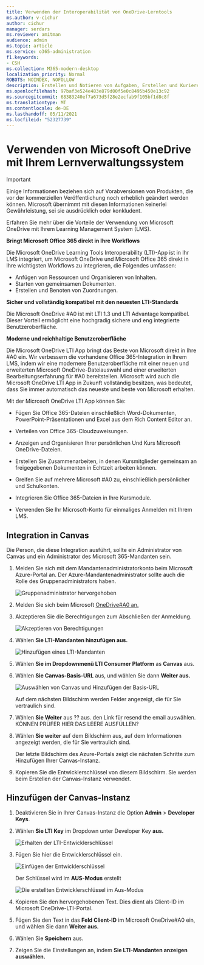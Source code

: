 ```yaml
---
title: Verwenden der Interoperabilität von OneDrive-Lerntools
ms.author: v-cichur
author: cichur
manager: serdars
ms.reviewer: amitman
audience: admin
ms.topic: article
ms.service: o365-administration
f1.keywords:
- CSH
ms.collection: M365-modern-desktop
localization_priority: Normal
ROBOTS: NOINDEX, NOFOLLOW
description: Erstellen und Notieren von Aufgaben, Erstellen und Kurieren von Kursinhalten und Zusammenarbeit an Dateien in Echtzeit mit der neuen OneDrive Learning Tools Interoperability App.
ms.openlocfilehash: 97baf3e524e483e879d00f5e0c8495b450e13c92
ms.sourcegitcommit: 68383240ef7a673d5f28e2ecfab9f105bf1d8c8f
ms.translationtype: MT
ms.contentlocale: de-DE
ms.lasthandoff: 05/11/2021
ms.locfileid: "52327739"
---
```

# <a name="use-microsoft-onedrive-with-your-learning-management-system"></a>Verwenden von Microsoft OneDrive mit Ihrem Lernverwaltungssystem

> [!IMPORTANT]
> Einige Informationen beziehen sich auf Vorabversionen von Produkten, die vor der kommerziellen Veröffentlichung noch erheblich geändert werden können. Microsoft übernimmt mit diesen Informationen keinerlei Gewährleistung, sei sie ausdrücklich oder konkludent.

Erfahren Sie mehr über die Vorteile der Verwendung von Microsoft OneDrive mit Ihrem Learning Management System (LMS).

**Bringt Microsoft Office 365 direkt in Ihre Workflows**

Die Microsoft OneDrive Learning Tools Interoperability (LTI)-App ist in Ihr LMS integriert, um Microsoft OneDrive und Microsoft Office 365 direkt in Ihre wichtigsten Workflows zu integrieren, die Folgendes umfassen:

- Anfügen von Ressourcen und Organisieren von Inhalten.
- Starten von gemeinsamen Dokumenten.
- Erstellen und Benoten von Zuordnungen.

**Sicher und vollständig kompatibel mit den neuesten LTI-Standards**

Die Microsoft OneDrive #A0 ist mit LTI 1.3 und LTI Advantage kompatibel. Dieser Vorteil ermöglicht eine hochgradig sichere und eng integrierte Benutzeroberfläche.

**Moderne und reichhaltige Benutzeroberfläche**

Die Microsoft OneDrive LTI App bringt das Beste von Microsoft direkt in Ihre #A0 ein. Wir verbessern die vorhandene Office 365-Integration in Ihrem LMS, indem wir eine modernere Benutzeroberfläche mit einer neuen und erweiterten Microsoft OneDrive-Dateiauswahl und einer erweiterten Bearbeitungserfahrung für #A0 bereitstellen. Microsoft wird auch die Microsoft OneDrive LTI App in Zukunft vollständig besitzen, was bedeutet, dass Sie immer automatisch das neueste und beste von Microsoft erhalten.

Mit der Microsoft OneDrive LTI App können Sie:

- Fügen Sie Office 365-Dateien einschließlich Word-Dokumenten, PowerPoint-Präsentationen und Excel aus dem Rich Content Editor an.

- Verteilen von Office 365-Cloudzuweisungen.

- Anzeigen und Organisieren Ihrer persönlichen Und Kurs Microsoft OneDrive-Dateien.

- Erstellen Sie Zusammenarbeiten, in denen Kursmitglieder gemeinsam an freigegebenen Dokumenten in Echtzeit arbeiten können.

- Greifen Sie auf mehrere Microsoft #A0 zu, einschließlich persönlicher und Schulkonten.

- Integrieren Sie Office 365-Dateien in Ihre Kursmodule.

- Verwenden Sie Ihr Microsoft-Konto für einmaliges Anmelden mit Ihrem LMS.

## <a name="integrate-with-canvas"></a>Integration in Canvas

Die Person, die diese Integration ausführt, sollte ein Administrator von Canvas und ein Administrator des Microsoft 365-Mandanten sein.

1. Melden Sie sich mit dem Mandantenadministratorkonto beim Microsoft Azure-Portal an. Der Azure-Mandantenadministrator sollte auch die Rolle des Gruppenadministrators haben.

    ![Gruppenadministrator hervorgehoben](../media/lti-media/lti-group-admin.png)

2. Melden Sie sich beim Microsoft [OneDrive#A0 an.](https://odltiappnl.azurewebsites.net/admin)

3. Akzeptieren Sie die Berechtigungen zum Abschließen der Anmeldung.

    ![Akzeptieren von Berechtigungen](../media/lti-media/lti-permissions.png)

4. Wählen **Sie LTI-Mandanten hinzufügen aus.**

     ![Hinzufügen eines LTI-Mandanten](../media/lti-media/lti-add-tenant.png)

5. Wählen **Sie im Dropdownmenü LTI Consumer Platform** as **Canvas** aus.

6. Wählen **Sie Canvas-Basis-URL** aus, und wählen Sie dann **Weiter aus.**

    ![Auswählen von Canvas und Hinzufügen der Basis-URL](../media/lti-media/lti-canvas-base-url.png)

   Auf dem nächsten Bildschirm werden Felder angezeigt, die für Sie vertraulich sind.

7. Wählen **Sie Weiter** aus ?? aus. den Link für resend the email auswählen. KÖNNEN PRÜFER HIER DAS LEERE AUSFÜLLEN?

8. Wählen **Sie weiter** auf dem Bildschirm aus, auf dem Informationen angezeigt werden, die für Sie vertraulich sind.

   Der letzte Bildschirm des Azure-Portals zeigt die nächsten Schritte zum Hinzufügen Ihrer Canvas-Instanz.

9. Kopieren Sie die Entwicklerschlüssel von diesem Bildschirm. Sie werden beim Erstellen der Canvas-Instanz verwendet.

## <a name="add-the-canvas-instance"></a>Hinzufügen der Canvas-Instanz

1. Deaktivieren Sie in Ihrer Canvas-Instanz die Option **Admin**  >  **Developer Keys**.

2. Wählen **Sie LTI Key** im Dropdown unter Developer Key **aus.**

   ![Erhalten der LTI-Entwicklerschlüssel](../media/lti-media/lti-developer-keys.png)

3. Fügen Sie hier die Entwicklerschlüssel ein.

     ![Einfügen der Entwicklerschlüssel](../media/lti-media/lti-developer-keys.png)

   Der Schlüssel wird im **AUS-Modus** erstellt

   ![Die erstellten Entwicklerschlüssel im Aus-Modus](../media/lti-media/lti-copy-developer-keys.png)

4. Kopieren Sie den hervorgehobenen Text.
    Dies dient als Client-ID im Microsoft OneDrive-LTI-Portal.

5. Fügen Sie den Text in das **Feld Client-ID** im Microsoft OneDrive#A0 ein, und wählen Sie dann **Weiter aus.**

6. Wählen Sie **Speichern** aus.

7. Zeigen Sie die Einstellungen an, indem **Sie LTI-Mandanten anzeigen auswählen.**
